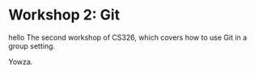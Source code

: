 # Workshop 2: Git

hello
The second workshop of CS326, which covers how to use Git in a group setting.

Yowza.
